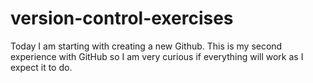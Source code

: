 # version-control-exercises
Today I am starting with creating a new Github. This is my second experience with GitHub so I am very curious if everything will work as I expect it to do. 
